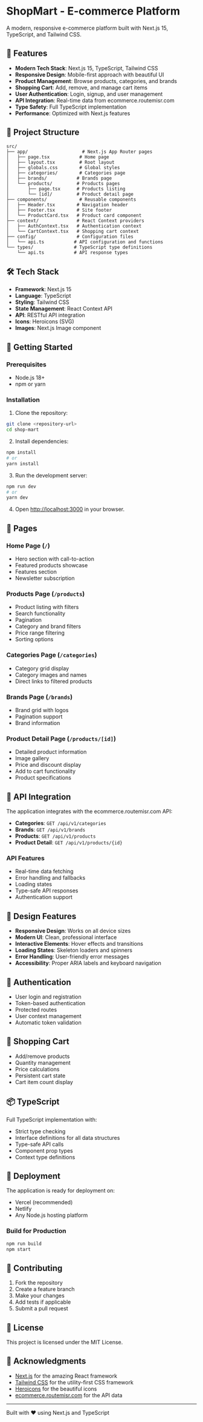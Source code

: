 # ShopMart - E-commerce Platform

A modern, responsive e-commerce platform built with Next.js 15, TypeScript, and Tailwind CSS.

## 🚀 Features

- **Modern Tech Stack**: Next.js 15, TypeScript, Tailwind CSS
- **Responsive Design**: Mobile-first approach with beautiful UI
- **Product Management**: Browse products, categories, and brands
- **Shopping Cart**: Add, remove, and manage cart items
- **User Authentication**: Login, signup, and user management
- **API Integration**: Real-time data from ecommerce.routemisr.com
- **Type Safety**: Full TypeScript implementation
- **Performance**: Optimized with Next.js features

## 📁 Project Structure

```
src/
├── app/                    # Next.js App Router pages
│   ├── page.tsx           # Home page
│   ├── layout.tsx         # Root layout
│   ├── globals.css        # Global styles
│   ├── categories/        # Categories page
│   ├── brands/           # Brands page
│   └── products/         # Products pages
│       ├── page.tsx      # Products listing
│       └── [id]/         # Product detail page
├── components/            # Reusable components
│   ├── Header.tsx        # Navigation header
│   ├── Footer.tsx        # Site footer
│   └── ProductCard.tsx   # Product card component
├── context/              # React Context providers
│   ├── AuthContext.tsx   # Authentication context
│   └── CartContext.tsx   # Shopping cart context
├── config/               # Configuration files
│   └── api.ts           # API configuration and functions
└── types/               # TypeScript type definitions
    └── api.ts           # API response types
```

## 🛠️ Tech Stack

- **Framework**: Next.js 15
- **Language**: TypeScript
- **Styling**: Tailwind CSS
- **State Management**: React Context API
- **API**: RESTful API integration
- **Icons**: Heroicons (SVG)
- **Images**: Next.js Image component

## 🚀 Getting Started

### Prerequisites

- Node.js 18+ 
- npm or yarn

### Installation

1. Clone the repository:
```bash
git clone <repository-url>
cd shop-mart
```

2. Install dependencies:
```bash
npm install
# or
yarn install
```

3. Run the development server:
```bash
npm run dev
# or
yarn dev
```

4. Open [http://localhost:3000](http://localhost:3000) in your browser.

## 📱 Pages

### Home Page (`/`)
- Hero section with call-to-action
- Featured products showcase
- Features section
- Newsletter subscription

### Products Page (`/products`)
- Product listing with filters
- Search functionality
- Pagination
- Category and brand filters
- Price range filtering
- Sorting options

### Categories Page (`/categories`)
- Category grid display
- Category images and names
- Direct links to filtered products

### Brands Page (`/brands`)
- Brand grid with logos
- Pagination support
- Brand information

### Product Detail Page (`/products/[id]`)
- Detailed product information
- Image gallery
- Price and discount display
- Add to cart functionality
- Product specifications

## 🔧 API Integration

The application integrates with the ecommerce.routemisr.com API:

- **Categories**: `GET /api/v1/categories`
- **Brands**: `GET /api/v1/brands`
- **Products**: `GET /api/v1/products`
- **Product Detail**: `GET /api/v1/products/{id}`

### API Features

- Real-time data fetching
- Error handling and fallbacks
- Loading states
- Type-safe API responses
- Authentication support

## 🎨 Design Features

- **Responsive Design**: Works on all device sizes
- **Modern UI**: Clean, professional interface
- **Interactive Elements**: Hover effects and transitions
- **Loading States**: Skeleton loaders and spinners
- **Error Handling**: User-friendly error messages
- **Accessibility**: Proper ARIA labels and keyboard navigation

## 🔐 Authentication

- User login and registration
- Token-based authentication
- Protected routes
- User context management
- Automatic token validation

## 🛒 Shopping Cart

- Add/remove products
- Quantity management
- Price calculations
- Persistent cart state
- Cart item count display

## 📦 TypeScript

Full TypeScript implementation with:

- Strict type checking
- Interface definitions for all data structures
- Type-safe API calls
- Component prop types
- Context type definitions

## 🚀 Deployment

The application is ready for deployment on:

- Vercel (recommended)
- Netlify
- Any Node.js hosting platform

### Build for Production

```bash
npm run build
npm start
```

## 🤝 Contributing

1. Fork the repository
2. Create a feature branch
3. Make your changes
4. Add tests if applicable
5. Submit a pull request

## 📄 License

This project is licensed under the MIT License.

## 🙏 Acknowledgments

- [Next.js](https://nextjs.org/) for the amazing React framework
- [Tailwind CSS](https://tailwindcss.com/) for the utility-first CSS framework
- [Heroicons](https://heroicons.com/) for the beautiful icons
- [ecommerce.routemisr.com](https://ecommerce.routemisr.com/) for the API data

---

Built with ❤️ using Next.js and TypeScript